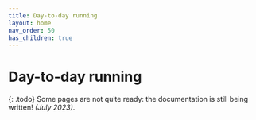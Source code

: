 ```yaml
---
title: Day-to-day running
layout: home
nav_order: 50
has_children: true
---
```



# Day-to-day running

{: .todo}
Some pages are not quite ready: the documentation is still being written! _(July 2023)_.